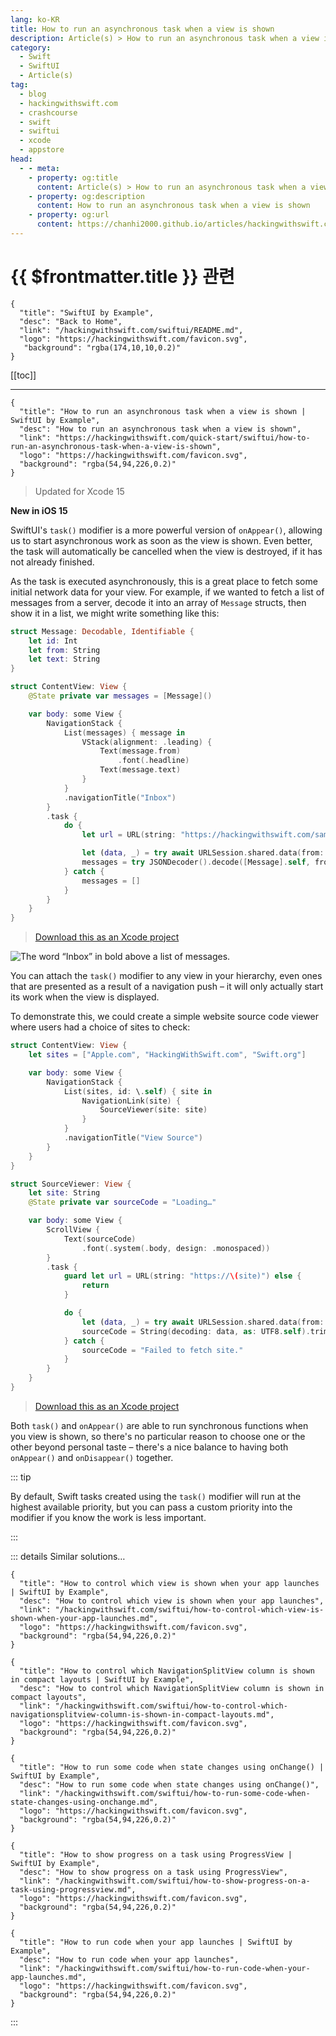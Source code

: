 ```yaml
---
lang: ko-KR
title: How to run an asynchronous task when a view is shown
description: Article(s) > How to run an asynchronous task when a view is shown
category:
  - Swift
  - SwiftUI
  - Article(s)
tag: 
  - blog
  - hackingwithswift.com
  - crashcourse
  - swift
  - swiftui
  - xcode
  - appstore
head:
  - - meta:
    - property: og:title
      content: Article(s) > How to run an asynchronous task when a view is shown
    - property: og:description
      content: How to run an asynchronous task when a view is shown
    - property: og:url
      content: https://chanhi2000.github.io/articles/hackingwithswift.com/swiftui/how-to-run-an-asynchronous-task-when-a-view-is-shown.html
---
```


# {{ $frontmatter.title }} 관련

```component VPCard
{
  "title": "SwiftUI by Example",
  "desc": "Back to Home",
  "link": "/hackingwithswift.com/swiftui/README.md",
  "logo": "https://hackingwithswift.com/favicon.svg",
   "background": "rgba(174,10,10,0.2)"
}
```

[[toc]]

---

```component VPCard
{
  "title": "How to run an asynchronous task when a view is shown | SwiftUI by Example",
  "desc": "How to run an asynchronous task when a view is shown",
  "link": "https://hackingwithswift.com/quick-start/swiftui/how-to-run-an-asynchronous-task-when-a-view-is-shown",
  "logo": "https://hackingwithswift.com/favicon.svg",
  "background": "rgba(54,94,226,0.2)"
}
```

> Updated for Xcode 15

**New in iOS 15**

SwiftUI's `task()` modifier is a more powerful version of `onAppear()`, allowing us to start asynchronous work as soon as the view is shown. Even better, the task will automatically be cancelled when the view is destroyed, if it has not already finished.

As the task is executed asynchronously, this is a great place to fetch some initial network data for your view. For example, if we wanted to fetch a list of messages from a server, decode it into an array of `Message` structs, then show it in a list, we might write something like this:

```swift
struct Message: Decodable, Identifiable {
    let id: Int
    let from: String
    let text: String
}

struct ContentView: View {
    @State private var messages = [Message]()

    var body: some View {
        NavigationStack {
            List(messages) { message in
                VStack(alignment: .leading) {
                    Text(message.from)
                        .font(.headline)
                    Text(message.text)
                }
            }
            .navigationTitle("Inbox")
        }
        .task {
            do {
                let url = URL(string: "https://hackingwithswift.com/samples/messages.json")!

                let (data, _) = try await URLSession.shared.data(from: url)
                messages = try JSONDecoder().decode([Message].self, from: data)
            } catch {
                messages = []
            }
        }
    }
}
```

> [<FontIcon icon="fas fa-file-zipper"/>Download this as an Xcode project](https://hackingwithswift.com/files/projects/swiftui/how-to-run-an-asynchronous-task-when-a-view-is-shown-1.zip)

![The word “Inbox” in bold above a list of messages.](https://hackingwithswift.com/img/books/quick-start/swiftui/how-to-run-an-asynchronous-task-when-a-view-is-shown-1~dark.png)

You can attach the `task()` modifier to any view in your hierarchy, even ones that are presented as a result of a navigation push – it will only actually start its work when the view is displayed.

To demonstrate this, we could create a simple website source code viewer where users had a choice of sites to check:

```swift
struct ContentView: View {
    let sites = ["Apple.com", "HackingWithSwift.com", "Swift.org"]

    var body: some View {
        NavigationStack {
            List(sites, id: \.self) { site in
                NavigationLink(site) {
                    SourceViewer(site: site)
                }
            }
            .navigationTitle("View Source")
        }
    }
}

struct SourceViewer: View {
    let site: String
    @State private var sourceCode = "Loading…"

    var body: some View {
        ScrollView {
            Text(sourceCode)
                .font(.system(.body, design: .monospaced))
        }
        .task {
            guard let url = URL(string: "https://\(site)") else {
                return
            }

            do {
                let (data, _) = try await URLSession.shared.data(from: url)
                sourceCode = String(decoding: data, as: UTF8.self).trimmingCharacters(in: .whitespacesAndNewlines)
            } catch {
                sourceCode = "Failed to fetch site."
            }
        }
    }
}
```

> [<FontIcon icon="fas fa-file-zipper"/>Download this as an Xcode project](https://hackingwithswift.com/files/projects/swiftui/how-to-run-an-asynchronous-task-when-a-view-is-shown-2.zip)

Both `task()` and `onAppear()` are able to run synchronous functions when you view is shown, so there's no particular reason to choose one or the other beyond personal taste – there's a nice balance to having both `onAppear()` and `onDisappear()` together.

::: tip

By default, Swift tasks created using the `task()` modifier will run at the highest available priority, but you can pass a custom priority into the modifier if you know the work is less important.

:::

::: details Similar solutions…

```component VPCard
{
  "title": "How to control which view is shown when your app launches | SwiftUI by Example",
  "desc": "How to control which view is shown when your app launches",
  "link": "/hackingwithswift.com/swiftui/how-to-control-which-view-is-shown-when-your-app-launches.md",
  "logo": "https://hackingwithswift.com/favicon.svg",
  "background": "rgba(54,94,226,0.2)"
}
```

```component VPCard
{
  "title": "How to control which NavigationSplitView column is shown in compact layouts | SwiftUI by Example",
  "desc": "How to control which NavigationSplitView column is shown in compact layouts",
  "link": "/hackingwithswift.com/swiftui/how-to-control-which-navigationsplitview-column-is-shown-in-compact-layouts.md",
  "logo": "https://hackingwithswift.com/favicon.svg",
  "background": "rgba(54,94,226,0.2)"
}
```

```component VPCard
{
  "title": "How to run some code when state changes using onChange() | SwiftUI by Example",
  "desc": "How to run some code when state changes using onChange()",
  "link": "/hackingwithswift.com/swiftui/how-to-run-some-code-when-state-changes-using-onchange.md",
  "logo": "https://hackingwithswift.com/favicon.svg",
  "background": "rgba(54,94,226,0.2)"
}
```

```component VPCard
{
  "title": "How to show progress on a task using ProgressView | SwiftUI by Example",
  "desc": "How to show progress on a task using ProgressView",
  "link": "/hackingwithswift.com/swiftui/how-to-show-progress-on-a-task-using-progressview.md",
  "logo": "https://hackingwithswift.com/favicon.svg",
  "background": "rgba(54,94,226,0.2)"
}
```

```component VPCard
{
  "title": "How to run code when your app launches | SwiftUI by Example",
  "desc": "How to run code when your app launches",
  "link": "/hackingwithswift.com/swiftui/how-to-run-code-when-your-app-launches.md",
  "logo": "https://hackingwithswift.com/favicon.svg",
  "background": "rgba(54,94,226,0.2)"
}
```

:::

